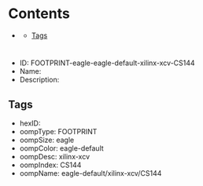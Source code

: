 



Contents
========

* [](#)
	* [Tags](#tags)

# 

- ID: FOOTPRINT-eagle-eagle-default-xilinx-xcv-CS144
- Name: 
- Description: 

## Tags

- hexID: 
- oompType: FOOTPRINT
- oompSize: eagle
- oompColor: eagle-default
- oompDesc: xilinx-xcv
- oompIndex: CS144
- oompName: eagle-default/xilinx-xcv/CS144

